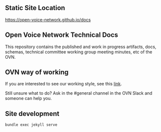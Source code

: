 ## Static Site Location

<https://open-voice-network.github.io/docs>

## Open Voice Network Technical Docs

This repository contains the published and work in progress artifacts, docs, schemas, technical committee working group meeting minutes, etc of the OVN. 

## OVN way of working

If you are interested to see our working style, see this [link](https://github.com/open-voice-network/docs/blob/master/way_of_working.md).

Still unsure what to do? Ask in the #general channel in the OVN Slack and someone can help you.

## Site development

```sh
bundle exec jekyll serve
```

